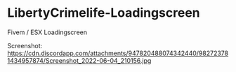 # LibertyCrimelife-Loadingscreen
Fivem / ESX Loadingscreen

Screenshot:
https://cdn.discordapp.com/attachments/947820488074342440/982723781434957874/Screenshot_2022-06-04_210156.jpg
